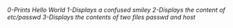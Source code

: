 *0-Prints Hello World*
*1-Displays a confused smiley*
*2-Displays the content of etc/passwd*
*3-Displays the contents of two files passwd and host*

